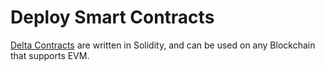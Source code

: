 # Deploy Smart Contracts

[Delta Contracts](https://github.com/delta-mpc/delta-contracts) are written in Solidity, and can be used on any Blockchain that supports EVM.





